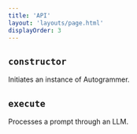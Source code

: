 ```yaml
---
title: 'API'
layout: 'layouts/page.html'
displayOrder: 3
---
```


## `constructor`

Initiates an instance of Autogrammer.

## `execute`

Processes a prompt through an LLM.
